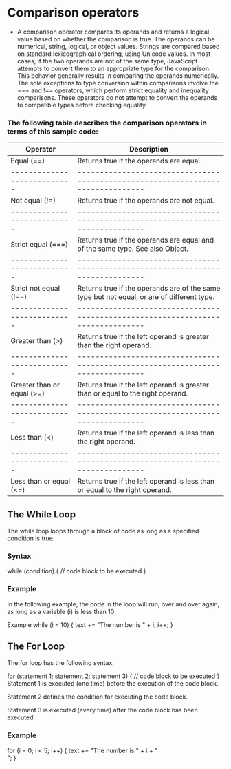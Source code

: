 # Comparison operators 

* A comparison operator compares its operands and returns a logical value based on whether the comparison is true. The operands can be numerical, string, logical, or object values. Strings are compared based on standard lexicographical ordering, using Unicode values. In most cases, if the two operands are not of the same type, JavaScript attempts to convert them to an appropriate type for the comparison. This behavior generally results in comparing the operands numerically. The sole exceptions to type conversion within comparisons involve the === and !== operators, which perform strict equality and inequality comparisons. These operators do not attempt to convert the operands to compatible types before checking equality.



### The following table describes the comparison operators in terms of this sample code:

Operator                   | Description 
---------------------------|-------------------------------------------------------------------------------
Equal (==)                 | Returns true if the operands are equal.
---------------------------|-------------------------------------------------------------------------------
Not equal (!=)             | Returns true if the operands are not equal.
---------------------------|-------------------------------------------------------------------------------
Strict equal (===)         | Returns true if the operands are equal and of the same type. See also Object.
---------------------------|-------------------------------------------------------------------------------
Strict not equal (!==)     |	Returns true if the operands are of the same type but not equal, or are of different type.
---------------------------|-------------------------------------------------------------------------------
Greater than (>)           |	Returns true if the left operand is greater than the right operand.
---------------------------|-------------------------------------------------------------------------------
Greater than or equal (>=) |	Returns true if the left operand is greater than or equal to the right operand.
---------------------------|-------------------------------------------------------------------------------
Less than (<)              |	Returns true if the left operand is less than the right operand.	
---------------------------|-------------------------------------------------------------------------------
Less than or equal (<=)    |	Returns true if the left operand is less than or equal to the right operand.

## The While Loop
The while loop loops through a block of code as long as a specified condition is true.

### Syntax
while (condition) {
  // code block to be executed
}
### Example
In the following example, the code in the loop will run, over and over again, as long as a variable (i) is less than 10:

Example
while (i < 10) {
  text += "The number is " + i;
  i++;
}
## The For Loop
The for loop has the following syntax:

for (statement 1; statement 2; statement 3) {
  // code block to be executed
}
Statement 1 is executed (one time) before the execution of the code block.

Statement 2 defines the condition for executing the code block.

Statement 3 is executed (every time) after the code block has been executed.

### Example

for (i = 0; i < 5; i++) {
  text += "The number is " + i + "<br>";
}